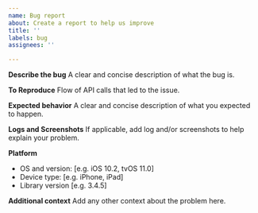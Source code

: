 ```yaml
---
name: Bug report
about: Create a report to help us improve
title: ''
labels: bug
assignees: ''

---
```


**Describe the bug**
A clear and concise description of what the bug is.

**To Reproduce**
Flow of API calls that led to the issue.

**Expected behavior**
A clear and concise description of what you expected to happen.

**Logs and Screenshots**
If applicable, add log and/or screenshots to help explain your problem.

**Platform**
 - OS and version: [e.g. iOS 10.2, tvOS 11.0]
 - Device type: [e.g. iPhone, iPad]
 - Library version [e.g. 3.4.5]

**Additional context**
Add any other context about the problem here.
